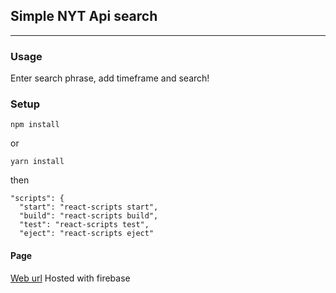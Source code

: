 ## Simple NYT Api search
---
### Usage
Enter search phrase, add timeframe and search!
### Setup
```
npm install
```
or
```
yarn install
```
then
```
"scripts": {
  "start": "react-scripts start",
  "build": "react-scripts build",
  "test": "react-scripts test",
  "eject": "react-scripts eject"
```
#### Page
[Web url](https://nyt-search-af02e.web.app/) Hosted with firebase
